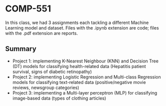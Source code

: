 # COMP-551

In this class, we had 3 assignments each tackling a different Machine Learning model and dataset. Files with the .ipynb extension are code; files with the .pdf extension are reports.

## Summary
- Project 1: implementing K-Nearest Neighbour (KNN) and Decision Tree (DT) models for classifying health-related data (Hepatitis patient survival, signs of diabetic retinopathy)
- Project 2: implementing Logistic Regression and Multi-class Regression models for classifying text-related data (positive/negative movie reviews, newsgroup categories)
- Project 3: implementing a Multi-layer perceptron (MLP) for classifying image-based data (types of clothing articles)
